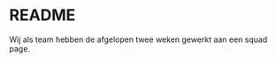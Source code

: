 <h1>README</h1>
<hl></hl>
<p>Wij als team hebben de afgelopen twee weken gewerkt aan een squad page.</p>
